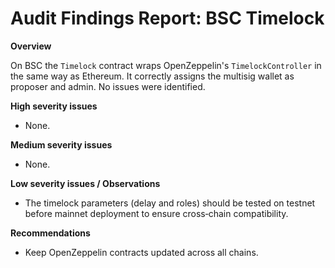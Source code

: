 # Audit Findings Report: BSC Timelock

**Overview**

On BSC the `Timelock` contract wraps OpenZeppelin's `TimelockController` in the same way as Ethereum.  It correctly assigns the multisig wallet as proposer and admin.  No issues were identified.

**High severity issues**

- None.

**Medium severity issues**

- None.

**Low severity issues / Observations**

- The timelock parameters (delay and roles) should be tested on testnet before mainnet deployment to ensure cross‑chain compatibility.

**Recommendations**

- Keep OpenZeppelin contracts updated across all chains.